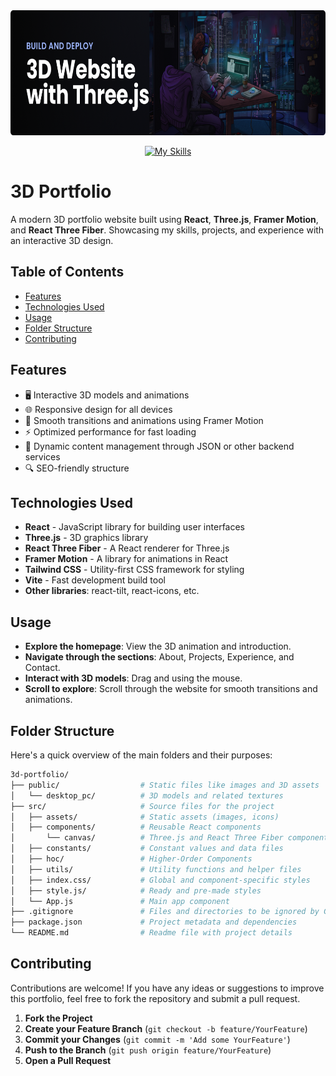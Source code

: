
<img src="/src/assets/readme.png" width="1000px" height="200px"/>

<div align="center">
  
[![My Skills](https://skillicons.dev/icons?i=react,threejs,tailwind&perline=3)](https://skillicons.dev)
  
</div>

# 3D Portfolio
A modern 3D portfolio website built using **React**, **Three.js**, **Framer Motion**, and **React Three Fiber**. Showcasing my skills, projects, and experience with an interactive 3D design.

## Table of Contents

- [Features](#features)
- [Technologies Used](#technologies-used)
- [Usage](#usage)
- [Folder Structure](#folder-structure)
- [Contributing](#contributing)


## Features

- 🖥️ Interactive 3D models and animations
- 🌐 Responsive design for all devices
- 🎨 Smooth transitions and animations using Framer Motion
- ⚡️ Optimized performance for fast loading
- 📁 Dynamic content management through JSON or other backend services
- 🔍 SEO-friendly structure

## Technologies Used

- **React** - JavaScript library for building user interfaces
- **Three.js** - 3D graphics library
- **React Three Fiber** - A React renderer for Three.js
- **Framer Motion** - A library for animations in React
- **Tailwind CSS** - Utility-first CSS framework for styling
- **Vite** - Fast development build tool
- **Other libraries**: react-tilt, react-icons, etc.

## Usage

- **Explore the homepage**: View the 3D animation and introduction.
- **Navigate through the sections**: About, Projects, Experience, and Contact.
- **Interact with 3D models**: Drag and using the mouse.
- **Scroll to explore**: Scroll through the website for smooth transitions and animations.

## Folder Structure

Here's a quick overview of the main folders and their purposes:

```bash
3d-portfolio/
├── public/                  # Static files like images and 3D assets
│   └── desktop_pc/          # 3D models and related textures
├── src/                     # Source files for the project
│   ├── assets/              # Static assets (images, icons)
│   ├── components/          # Reusable React components
│       └── canvas/          # Three.js and React Three Fiber components
│   ├── constants/           # Constant values and data files
│   ├── hoc/                 # Higher-Order Components                
│   ├── utils/               # Utility functions and helper files
│   ├── index.css/           # Global and component-specific styles
│   ├── style.js/            # Ready and pre-made styles
│   └── App.js               # Main app component
├── .gitignore               # Files and directories to be ignored by Git
├── package.json             # Project metadata and dependencies
└── README.md                # Readme file with project details
```

## Contributing
Contributions are welcome! If you have any ideas or suggestions to improve this portfolio, feel free to fork the repository and submit a pull request.

1. **Fork the Project**
2. **Create your Feature Branch** (`git checkout -b feature/YourFeature`)
3. **Commit your Changes** (`git commit -m 'Add some YourFeature'`)
4. **Push to the Branch** (`git push origin feature/YourFeature`)
5. **Open a Pull Request**

